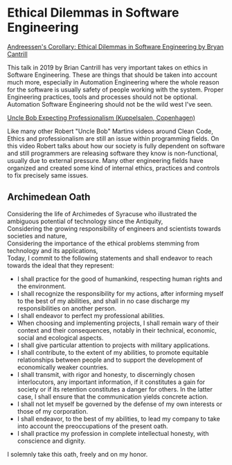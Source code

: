 # Ethical Dilemmas in Software Engineering

[Andreessen's Corollary: Ethical Dilemmas in Software Engineering by Bryan Cantrill](https://www.youtube.com/watch?v=0wtvQZijPzg)

This talk in 2019 by Brian Cantrill has very important takes on ethics in Software Engineering. These are 
things that should be taken into account much more, especially in Automation Engineering where the whole
reason for the software is usually safety of people working with the system. Proper Engineering practices,
tools and processes should not be optional. Automation Software Engineering should not be the wild west I've seen.

[Uncle Bob Expecting Professionalism (Kuppelsalen, Copenhagen)](https://youtu.be/BSaAMQVq01E?t=360)

Like many other Robert "Uncle Bob" Martins videos around Clean Code, Ethics and professionalism are still an issue
within programming fields. On this video Robert talks about how our society is fully dependent on software and still
programmers are releasing software they know is non-functional, usually due to external pressure. Many other engineering
fields have organized and created some kind of internal ethics, practices and controls to fix precisely same issues. 

## Archimedean Oath 

Considering the life of Archimedes of Syracuse who illustrated the ambiguous potential of technology since the Antiquity,  
Considering the growing responsibility of engineers and scientists towards societies and nature,  
Considering the importance of the ethical problems stemming from technology and its applications,  
Today, I commit to the following statements and shall endeavor to reach towards the ideal that they represent:  

- I shall practice for the good of humankind, respecting human rights and the environment.
- I shall recognize the responsibility for my actions, after informing myself to the best of my abilities, and shall in no case discharge my responsibilities on another person.
- I shall endeavor to perfect my professional abilities.
- When choosing and implementing projects, I shall remain wary of their context and their consequences, notably in their technical, economic, social and ecological aspects.
- I shall give particular attention to projects with military applications.
- I shall contribute, to the extent of my abilities, to promote equitable relationships between people and to support the development of economically weaker countries.
- I shall transmit, with rigor and honesty, to discerningly chosen interlocutors, any important information, if it constitutes a gain for society or if its retention constitutes a danger for others. In the latter case, I shall ensure that the communication yields concrete action.
- I shall not let myself be governed by the defense of my own interests or those of my corporation.
- I shall endeavor, to the best of my abilities, to lead my company to take into account the preoccupations of the present oath.
- I shall practice my profession in complete intellectual honesty, with conscience and dignity.

I solemnly take this oath, freely and on my honor.  
